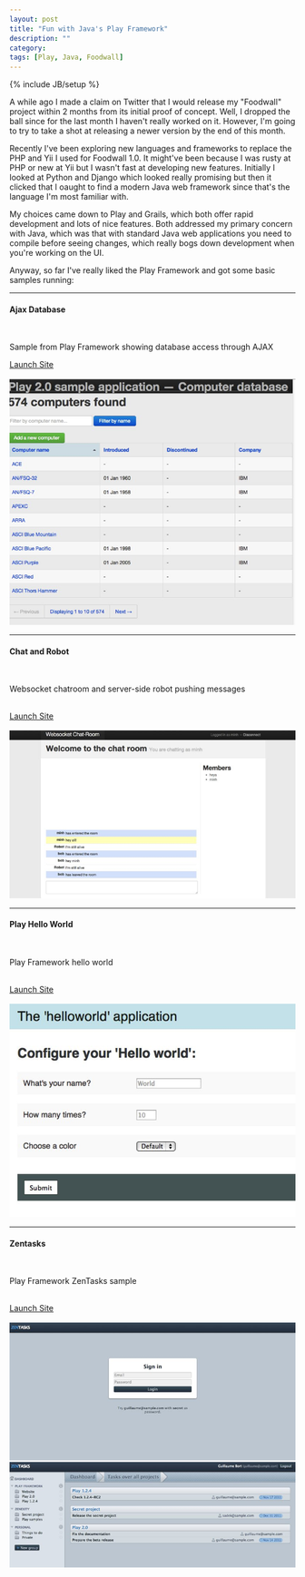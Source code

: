 ```yaml
---
layout: post
title: "Fun with Java's Play Framework"
description: ""
category: 
tags: [Play, Java, Foodwall]
---
```

{% include JB/setup %}

A while ago I made a claim on Twitter that I would release my "Foodwall" project
within 2 months from its initial proof of concept. Well, I dropped the ball
since for the last month I haven't really worked on it. However, I'm going to
try to take a shot at releasing a newer version by the end of this month.

Recently I've been exploring new languages and frameworks to replace the PHP
and Yii I used for Foodwall 1.0. It might've been because I was rusty at PHP
or new at Yii but I wasn't fast at developing new features. Initially
I looked at Python and Django which looked really promising but then
it clicked that I oaught to find a modern Java web framework since that's the 
language I'm most familiar with.

My choices came down to Play and Grails, which both offer rapid development
and lots of nice features. Both addressed my primary concern with Java, which
was that with standard Java web applications you need to compile before
seeing changes, which really bogs down development when you're working on
the UI.

Anyway, so far I've really liked the Play Framework and got some basic 
samples running:

<hr>
<div class="row-fluid">
    <div class="span3">
        <h4>Ajax Database</h4>
        <br>
        <p>Sample from Play Framework showing database access through AJAX</p>
        <a href="http://www.minh.io:8081" target="_blank">Launch Site</a>
        <br>
    </div>  
    <br>
    <div class="span9">
        <img src="/assets/img/play/play_db1.jpg" alt="play_db1.jpg"/>
    </div>
</div>
<hr>
<div class="row-fluid">
    <div class="span3">
        <h4>Chat and Robot</h4>
        <br>
        <p>Websocket chatroom and server-side robot pushing messages</p>
        <br>
        <a href="http://www.minh.io:8082" target="_blank">Launch Site</a>
    </div>
    <br>
    <div class="span9">
        <img src="/assets/img/play/play_chat1.jpg" alt="play_chat1.jpg"/>
    </div>
</div>
<hr>
<div class="row-fluid">
    <div class="span3">
        <h4>Play Hello World</h4>
        <br>
        <p>Play Framework hello world</p>
        <br>
        <a href="http://www.minh.io:8083" target="_blank">Launch Site</a>
    </div>
    <br>
    <div class="span9">
        <img src="/assets/img/play/play_helloworld.jpg" alt="play_helloworld.jpg"/>
    </div>
</div>
<hr>
<div class="row-fluid">
    <div class="span3">
        <h4>Zentasks</h4>
        <br>
        <p>Play Framework ZenTasks sample</p>
        <br>
        <a href="http://www.minh.io:8084" target="_blank">Launch Site</a>
    </div>
    <br>
    <div class="span9">
        <img src="/assets/img/play/play_zentasks1.jpg" alt="play_zentasks1.jpg"/>
        <img src="/assets/img/play/play_zentasks2.jpg" alt="play_zentasks2.jpg" title="Play Zentasks2"/>
    </div>
</div>